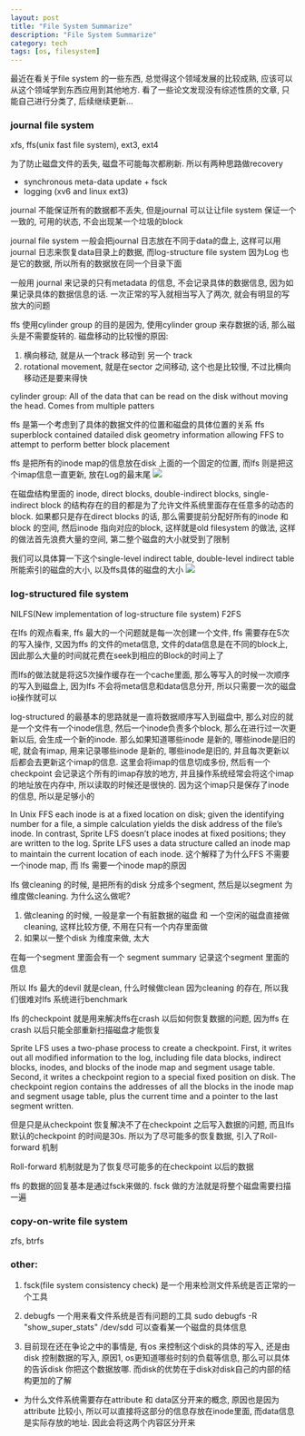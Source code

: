 ```yaml
---
layout: post
title: "File System Summarize"
description: "File System Summarize"
category: tech
tags: [os, filesystem]
---
```




最近在看关于file system 的一些东西, 总觉得这个领域发展的比较成熟, 应该可以从这个领域学到东西应用到其他地方. 看了一些论文发现没有综述性质的文章, 只能自己进行分类了, 后续继续更新...

### journal file system

xfs, ffs(unix fast file system), ext3, ext4

为了防止磁盘文件的丢失, 磁盘不可能每次都刷新. 所以有两种思路做recovery

* synchronous meta-data update + fsck
* logging (xv6 and linux ext3)

journal 不能保证所有的数据都不丢失, 但是journal 可以让让file system 保证一个一致的, 可用的状态, 不会出现某一个垃圾的block

journal file system 一般会把journal 日志放在不同于data的盘上, 这样可以用journal 日志来恢复data目录上的数据, 而log-structure file system 因为Log 也是它的数据, 所以所有的数据放在同一个目录下面

一般用 journal 来记录的只有metadata 的信息, 不会记录具体的数据信息, 因为如果记录具体的数据信息的话. 一次正常的写入就相当写入了两次, 就会有明显的写放大的问题

ffs
使用cylinder group 的目的是因为, 使用cylinder group 来存数据的话, 那么磁头是不需要旋转的.
磁盘移动的比较慢的原因:
1. 横向移动, 就是从一个track 移动到 另一个 track
2. rotational movement, 就是在sector 之间移动, 这个也是比较慢, 不过比横向移动还是要来得快

cylinder group: All of the data that can be read on the disk without moving the head. Comes from multiple patters

ffs 是第一个考虑到了具体的数据文件的位置和磁盘的具体位置的关系
ffs superblock contained datailed disk geometry information allowing FFS to attempt to perform better block placement

ffs 是把所有的inode map的信息放在disk 上面的一个固定的位置, 而lfs 则是把这个imap信息一直更新, 放在Log的最末尾
![](http://i.imgur.com/KbfeHJD.png)



在磁盘结构里面的 inode, direct blocks, double-indirect blocks, single-indirect block 的结构存在的目的都是为了允许文件系统里面存在任意多的动态的block. 如果都只是存在direct blocks 的话, 那么需要提前分配好所有的inode 和 block 的空间, 然后inode 指向对应的block, 这样就是old filesystem 的做法, 这样的做法首先浪费大量的空间, 第二整个磁盘的大小就受到了限制

我们可以具体算一下这个single-level indirect table, double-level indirect table 所能索引的磁盘的大小, 以及ffs具体的磁盘的大小
![](http://i.imgur.com/i0ZllJp.png)

### log-structured file system

NILFS(New implementation of log-structure file system)
F2FS

在lfs 的观点看来, ffs 最大的一个问题就是每一次创建一个文件, ffs 需要存在5次的写入操作, 又因为ffs 的文件的meta信息, 文件的data信息是在不同的block上, 因此那么大量的时间就花费在seek到相应的Block的时间上了

而lfs的做法就是将这5次操作缓存在一个cache里面, 那么等写入的时候一次顺序的写入到磁盘上, 因为lfs 不会将meta信息和data信息分开, 所以只需要一次的磁盘io操作就可以

log-structured 的最基本的思路就是一直将数据顺序写入到磁盘中, 那么对应的就是一个文件有一个inode信息, 然后一个inode负责多个block, 那么在进行过一次更新以后, 会生成一个新的inode. 那么如果知道哪些inode 是新的, 哪些inode是旧的呢, 就会有imap, 用来记录哪些inode 是新的, 哪些inode是旧的, 并且每次更新以后都会去更新这个imap的信息. 这里会将imap的信息切成多份, 然后有一个checkpoint 会记录这个所有的imap存放的地方, 并且操作系统经常会将这个imap的地址放在内存中, 所以读取的时候还是很快的. 因为这个imap只是保存了inode的信息, 所以是足够小的

In Unix FFS each inode is at a fixed location on disk; given the identifying number for a file, a simple calculation yields the disk address of the file’s inode. In contrast, Sprite LFS doesn’t place inodes at fixed positions; they are written to the log. Sprite LFS uses a data structure called an inode map to maintain the current location of each inode.
这个解释了为什么FFS 不需要一个inode map, 而 lfs 需要一个inode map的原因

lfs 做cleaning 的时候, 是把所有的disk 分成多个segment, 然后是以segment 为维度做cleaning. 为什么这么做呢?
1. 做cleaning 的时候, 一般是拿一个有脏数据的磁盘 和 一个空闲的磁盘直接做cleaning, 这样比较方便, 不用在只有一个内存里面做
2. 如果以一整个disk 为维度来做, 太大

在每一个segment 里面会有一个 segment summary 记录这个segment 里面的信息

所以 lfs 最大的devil 就是clean, 什么时候做clean
因为cleaning 的存在, 所以我们很难对lfs 系统进行benchmark

lfs 的checkpoint 就是用来解决ffs在crash 以后如何恢复数据的问题, 因为ffs 在crash 以后只能全部重新扫描磁盘才能恢复

Sprite LFS uses a two-phase process to create a checkpoint. First, it writes out all modified information to the log, including file data blocks, indirect blocks, inodes, and blocks of the inode map and segment usage table. Second, it writes a checkpoint region to a special fixed position on disk. The checkpoint region contains the addresses of all the blocks in the inode map and segment usage table, plus the current time and a pointer to the last segment written.

但是只是从checkpoint 恢复解决不了在checkpoint 之后写入数据的问题, 而且lfs 默认的checkpoint 的时间是30s. 所以为了尽可能多的恢复数据, 引入了Roll-forward 机制

Roll-forward 机制就是为了恢复尽可能多的在checkpoint 以后的数据

ffs 的数据的回复基本是通过fsck来做的. fsck 做的方法就是将整个磁盘需要扫描一遍

### copy-on-write file system
zfs, btrfs

### other:

1. fsck(file system consistency check) 是一个用来检测文件系统是否正常的一个工具

2. debugfs 一个用来看文件系统是否有问题的工具
sudo debugfs -R "show_super_stats" /dev/sdd
可以查看某一个磁盘的具体信息

3. 目前现在还在争论之中的事情是, 有os 来控制这个disk的具体的写入, 还是由disk 控制数据的写入, 原因1, os更知道哪些时刻的负载等信息, 那么可以具体的告诉disk 你把这个数据放哪. 而disk的优势在于disk对disk自己的内部的结构更加的了解

- 为什么文件系统需要存在attribute 和 data区分开来的概念, 原因也是因为 attribute 比较小, 所以可以直接将这部分的信息存放在inode里面, 而data信息是实际存放的地址. 因此会将这两个内容区分开来
